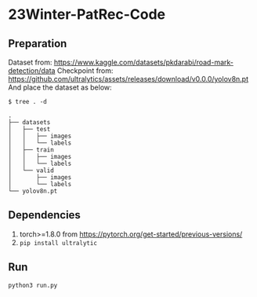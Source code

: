 # 23Winter-PatRec-Code
## Preparation
Dataset from: https://www.kaggle.com/datasets/pkdarabi/road-mark-detection/data
Checkpoint from: https://github.com/ultralytics/assets/releases/download/v0.0.0/yolov8n.pt
And place the dataset as below:

```
$ tree . -d

.
├── datasets
│   ├── test
│   │   ├── images
│   │   └── labels
│   ├── train
│   │   ├── images
│   │   └── labels
│   └── valid
│       ├── images
│       └── labels
└── yolov8n.pt
```
## Dependencies
1. torch>=1.8.0 from https://pytorch.org/get-started/previous-versions/
2. `pip install ultralytic`


## Run
`python3 run.py`